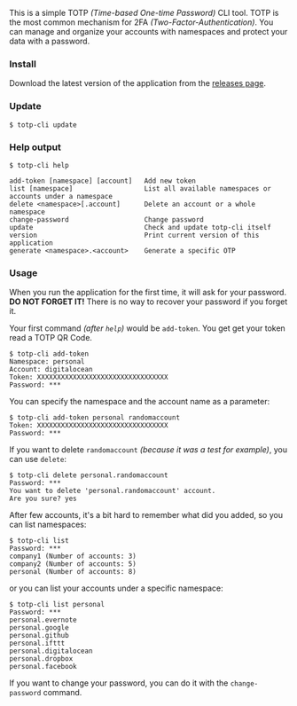 This is a simple TOTP _(Time-based One-time Password)_ CLI tool.
TOTP is the most common mechanism for 2FA _(Two-Factor-Authentication)_.
You can manage and organize your accounts with namespaces
and protect your data with a password.

### Install

Download the latest version of the application
from the [releases page](https://github.com/Yitsushi/totp-cli/releases/latest).

### Update

```
$ totp-cli update
```

### Help output

```
$ totp-cli help

add-token [namespace] [account]   Add new token
list [namespace]                  List all available namespaces or accounts under a namespace
delete <namespace>[.account]      Delete an account or a whole namespace
change-password                   Change password
update                            Check and update totp-cli itself
version                           Print current version of this application
generate <namespace>.<account>    Generate a specific OTP
```

### Usage

When you run the application for the first time, it will ask
for your password. **DO NOT FORGET IT!** There is no way to
recover your password if you forget it.

Your first command _(after `help`)_ would be `add-token`. You get get
your token read a TOTP QR Code.

```
$ totp-cli add-token
Namespace: personal
Account: digitalocean
Token: XXXXXXXXXXXXXXXXXXXXXXXXXXXXXXXXX
Password: ***
```

You can specify the namespace and the account name as a parameter:

```
$ totp-cli add-token personal randomaccount
Token: XXXXXXXXXXXXXXXXXXXXXXXXXXXXXXXXX
Password: ***
```

If you want to delete `randomaccount` _(because it was a test for example)_,
you can use `delete`:

```
$ totp-cli delete personal.randomaccount
Password: ***
You want to delete 'personal.randomaccount' account.
Are you sure? yes
```

After few accounts, it's a bit hard to remember what did you added,
so you can list namespaces:

```
$ totp-cli list
Password: ***
company1 (Number of accounts: 3)
company2 (Number of accounts: 5)
personal (Number of accounts: 8)
```

or you can list your accounts under a specific namespace:

```
$ totp-cli list personal
Password: ***
personal.evernote
personal.google
personal.github
personal.ifttt
personal.digitalocean
personal.dropbox
personal.facebook
```

If you want to change your password,
you can do it with the `change-password` command.
